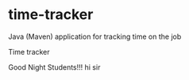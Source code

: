 # time-tracker
Java (Maven) application for tracking time on the job

Time tracker

Good Night Students!!!
hi sir
